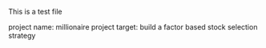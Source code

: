 This is a test file

project name: millionaire
project target: build a factor based stock selection strategy
